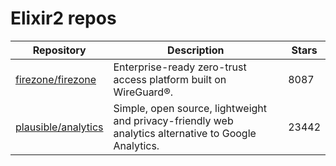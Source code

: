 # Elixir2 repos

| Repository                                                    | Description                                                                                          | Stars |
| ------------------------------------------------------------- | ---------------------------------------------------------------------------------------------------- | ----- |
| [firezone/firezone](https://github.com/firezone/firezone)     | Enterprise-ready zero-trust access platform built on WireGuard®.                                     | 8087  |
| [plausible/analytics](https://github.com/plausible/analytics) | Simple, open source, lightweight and privacy-friendly web analytics alternative to Google Analytics. | 23442 |
